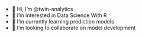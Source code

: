 - 👋 Hi, I’m @twin-analytics
- 👀 I’m interested in Data Science With R
- 🌱 I’m currently learning prediction models
- 💞️ I’m looking to collaborate on model development 
  

<!---
twin-analytics/twin-analytics is a ✨ special ✨ repository because its `README.md` (this file) appears on your GitHub profile.
You can click the Preview link to take a look at your changes.
--->
